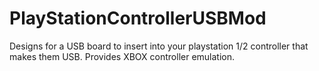 # PlayStationControllerUSBMod
Designs for a USB board to insert into your playstation 1/2 controller that makes them USB. Provides XBOX controller emulation.
